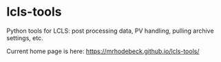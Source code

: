 # lcls-tools
Python tools for LCLS: post processing data, PV handling, pulling archive settings, etc.

Current home page is here: https://mrhodebeck.github.io/lcls-tools/
